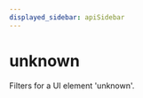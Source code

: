 ```yaml
---
displayed_sidebar: apiSidebar
---
```

# unknown

<span class="theme-doc-version-badge badge badge--secondary"></span>

Filters for a UI element 'unknown'.

